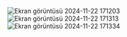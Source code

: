 
![Ekran görüntüsü 2024-11-22 171203](https://github.com/user-attachments/assets/5bca0d3b-db88-4ef8-bc6f-849b5f27fb16)
![Ekran görüntüsü 2024-11-22 171313](https://github.com/user-attachments/assets/e99e9447-1d2e-4396-9f07-df2c68feb7d1)
![Ekran görüntüsü 2024-11-22 171334](https://github.com/user-attachments/assets/de56d23c-7de8-4ca6-8c35-1c4b3e25a742)
